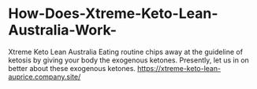 # How-Does-Xtreme-Keto-Lean-Australia-Work-
Xtreme Keto Lean Australia Eating routine chips away at the guideline of ketosis by giving your body the exogenous ketones. Presently, let us in on better about these exogenous ketones. https://xtreme-keto-lean-auprice.company.site/
